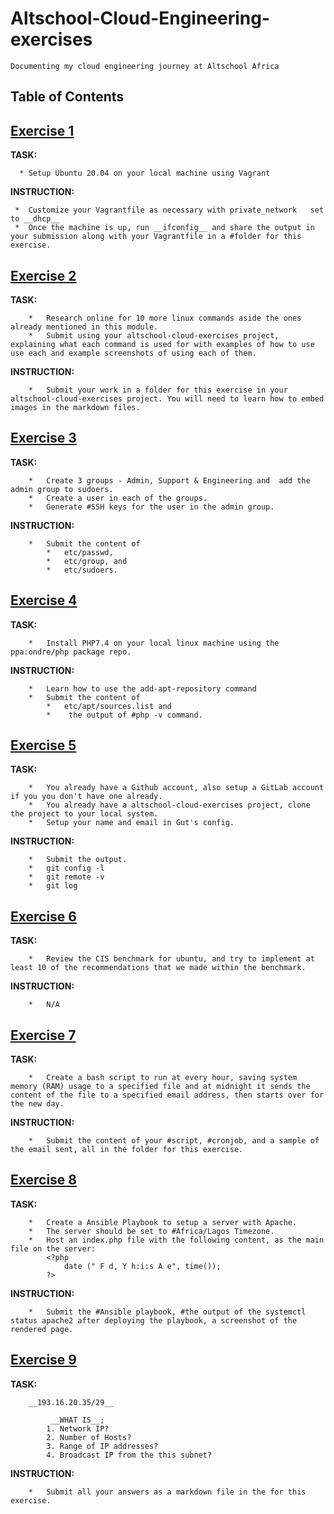 # Altschool-Cloud-Engineering-exercises
    Documenting my cloud engineering journey at Altschool Africa

## Table of Contents

## [Exercise 1](/exercise-1)
   **TASK:** 
   
      * Setup Ubuntu 20.04 on your local machine using Vagrant

   **INSTRUCTION:**

     *  Customize your Vagrantfile as necessary with private_network   set to __dhcp__
     *  Once the machine is up, run __ifconfig__ and share the output in your submission along with your Vagrantfile in a #folder for this exercise.

## [Exercise 2](/exercise-2)
   **TASK:**

        *   Research online for 10 more linux commands aside the ones already mentioned in this module.
        *   Submit using your altschool-cloud-exercises project, explaining what each command is used for with examples of how to use use each and example screenshots of using each of them.
       
   **INSTRUCTION:**

        *   Submit your work in a folder for this exercise in your altschool-cloud-exercises project. You will need to learn how to embed images in the markdown files. 


## [Exercise 3](/exercise-3)
   **TASK:**
   
        *   Create 3 groups - Admin, Support & Engineering and  add the admin group to sudoers.
        *   Create a user in each of the groups.
        *   Generate #SSH keys for the user in the admin group.
    
   **INSTRUCTION:**

        *   Submit the content of 
            *   etc/passwd, 
            *   etc/group, and 
            *   etc/sudoers.


## [Exercise 4](/exercise-4)
   **TASK:**

        *   Install PHP7.4 on your local linux machine using the ppa:ondre/php package repo.
    
   **INSTRUCTION:**

        *   Learn how to use the add-apt-repository command
        *   Submit the content of 
            *   etc/apt/sources.list and 
            *    the output of #php -v command.


## [Exercise 5](/exercise-5)
   **TASK:**

        *   You already have a Github account, also setup a GitLab account if you you don't have one already.
        *   You already have a altschool-cloud-exercises project, clone the project to your local system.
        *   Setup your name and email in Gut's config.

   **INSTRUCTION:**

        *   Submit the output.
        *   git config -l
        *   git remote -v
        *   git log


## [Exercise 6](/exercise-6)
   **TASK:**

        *   Review the CIS benchmark for ubuntu, and try to implement at least 10 of the recommendations that we made within the benchmark.

   **INSTRUCTION:**

        *   N/A


## [Exercise 7](/exercise-7)
   **TASK:**

        *   Create a bash script to run at every hour, saving system memory (RAM) usage to a specified file and at midnight it sends the content of the file to a specified email address, then starts over for the new day.
    
  **INSTRUCTION:**

        *   Submit the content of your #script, #cronjob, and a sample of the email sent, all in the folder for this exercise.


## [Exercise 8](/exercise-8)
   **TASK:**

        *   Create a Ansible Playbook to setup a server with Apache.
        *   The server should be set to #Africa/Lagos Timezone.
        *   Host an index.php file with the following content, as the main file on the server:
            <?php
                date (" F d, Y h:i:s A e", time());
            ?> 
    
   **INSTRUCTION:**

        *   Submit the #Ansible playbook, #the output of the systemctl status apache2 after deploying the playbook, a screenshot of the rendered page.


## [Exercise 9](/exercise-9)
   **TASK:**

        __193.16.20.35/29__

             __WHAT IS__; 
            1. Network IP?
            2. Number of Hosts?
            3. Range of IP addresses?
            4. Broadcast IP from the this subnet? 
    
   **INSTRUCTION:**

        *   Submit all your answers as a markdown file in the for this exercise.
